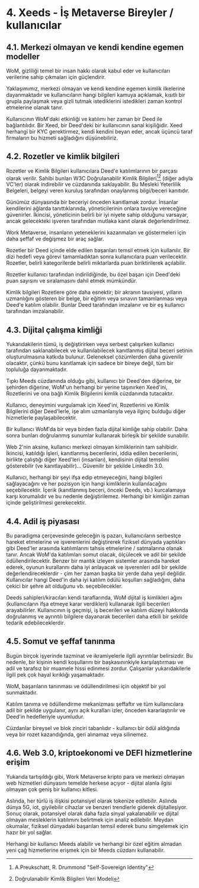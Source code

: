 # 4. Xeeds - İş Metaverse Bireyler / kullanıcılar

## 4.1. Merkezi olmayan ve kendi kendine egemen modeller

WoM, gizliliği temel bir insan hakkı olarak kabul eder ve kullanıcıları verilerine sahip çıkmaları için güçlendirir.

Yaklaşımımız, merkezi olmayan ve kendi kendine egemen kimlik ilkelerine dayanmaktadır ve kullanıcıların hangi bilgileri kamuya açıklamak, kısıtlı bir grupla paylaşmak veya gizli tutmak istediklerini istedikleri zaman kontrol etmelerine olanak tanır.

Kullanıcının WoM'daki etkinliği ve katılımı her zaman bir Deed ile bağlantılıdır. Bir Xeed, bir Deed'deki bir kullanıcının sanal kişiliğidir. Xeed herhangi bir KYC gerektirmez, kendi kendini beyan eder, ancak üçüncü taraf firmaların bu hizmeti sağladığını düşünebiliriz.

## 4.2. Rozetler ve kimlik bilgileri

Rozetler ve Kimlik Bilgileri kullanıcılara Deed'e katılımlarının bir parçası olarak verilir. Sahibi bunları W3C Doğrulanabilir Kimlik Bilgileri[^7][^8] (diğer adıyla VC'ler) olarak indirebilir ve cüzdanında saklayabilir. Bu Mesleki Yeterlilik Belgeleri, belgeyi veren kuruluş tarafından onaylanmış bilgi/beceri kanıtıdır.

Günümüz dünyasında bir beceriyi önceden kanıtlamak zordur. İnsanlar kendilerini ağlarda tanıttıklarında, yöneticilerinin onlara tavsiye vereceğine güvenirler. İkincisi, yöneticinin belirli bir iyi niyete sahip olduğunu varsayar, ancak gelecekteki işveren tarafından mutlaka kanıt olarak değerlendirilmez.

Work Metaverse, insanların yeteneklerini kazanmaları ve göstermeleri için daha şeffaf ve değişmez bir araç sağlar.

Rozetler bir Deed içinde elde edilen başarıları temsil etmek için kullanılır. Bir dizi hedefi veya görevi tamamladıktan sonra kullanıcılara puan verilecektir. Rozetler, belirli kategorilerde belirli miktarlarda puan biriktirilerek açılabilir.

Rozetler kullanıcı tarafından indirildiğinde, bu özel başarı için Deed'deki puan sayısını ve sıralamasını dahil etmek mümkündür.

Kimlik bilgileri Rozetlere göre daha esnektir; bir akranın tavsiyesi, yılların uzmanlığını gösteren bir belge, bir eğitim veya sınavın tamamlanması veya Deed'e katılım olabilir. Bunlar Deed tarafından imzalanır ve bir eş kullanıcı tarafından imzalanabilir.

## 4.3. Dijital çalışma kimliği

Yukarıdakilerin tümü, iş değiştirirken veya serbest çalışırken kullanıcı tarafından saklanabilecek ve kullanılabilecek kanıtlanmış dijital beceri setinin oluşturulmasına katkıda bulunur. Geleneksel çözümlerden daha güvenilir olacaktır, çünkü bunu kanıtlamak için sadece bir bireye değil, tüm bir topluluğa dayanmaktadır.

Tıpkı Meeds cüzdanında olduğu gibi, kullanıcı bir Deed'den diğerine, bir şehirden diğerine, WoM'un herhangi bir yerine taşınırken Xeed'ini, Rozetlerini ve ona bağlı Kimlik Bilgilerini kimlik cüzdanında tutacaktır.

Kullanıcı, deneyimini vurgulamak için Xeed'ini, Rozetlerini ve Kimlik Bilgilerini diğer Deed'lerle, işe alım uzmanlarıyla veya ilginç bulduğu diğer hizmetlerle paylaşabilecektir.

Bir kullanıcı WoM'da bir veya birden fazla dijital kimliğe sahip olabilir. Daha sonra bunları doğrulanmış sunumlar kullanarak birleşik bir şekilde sunabilir.

Web 2'nin aksine, kullanıcı merkezi olmayan kimliklerinin tam sahibidir. İkincisi, katıldığı İşleri, kanıtlanmış becerilerini, iddia edilen becerilerini, birlikte çalıştığı diğer Xeed'leri (insanları), kendisinin dijital temsilini gösterebilir (ve kanıtlayabilir)... Güvenilir bir şekilde LinkedIn 3.0.

Kullanıcı, herhangi bir şeyi ifşa edip etmeyeceğini, hangi bilgileri sağlayacağını ve her pozisyon için hangi kimliklerin kullanılacağını seçebilecektir. İçerik (kanıtlanmış beceri, önceki Deeds, vb.) kurcalamaya karşı korumalıdır ve bu nedenle değiştirilemez. Herhangi bir kimliğin zaman içinde geliştirilmesi gerekecektir.

## 4.4. Adil iş piyasası

Bu paradigma çerçevesinde geleceğin iş pazarı, kullanıcıların serbestçe hareket etmelerine ve işverenlerini değiştirerek fiziksel dünyada yaptıkları gibi Deed'ler arasında katılımlarını tahsis etmelerine / satmalarına olanak tanır. Ancak WoM'da katılımları somut olacak, ölçülecek ve adil bir şekilde ödüllendirilecektir. Benzer bir mantık izleyen sistemler arasında hareket ederek, oyunun kurallarını daha iyi anlayacak ve işverenleri adil bir şekilde değerlendireceklerdir - çim her zaman başka bir yerde daha yeşil değildir. Kullanıcılar hangi Deed'in daha iyi katılım ödülü koşulları sağladığını, daha çekici bir şehre ait olduğunu vb. seçebilecekler.

Deeds sahipleri/kiracıları kendi taraflarında, WoM dijital iş kimlikleri ağını (kullanıcıların ifşa etmeye karar verdikleri) kullanarak ilgili becerileri arayabilirler. Kullanıcının iş geçmişi, iş becerileri ve katılım düzeyi hakkında doğrulanmış ve ayrıntılı bilgilere dayanarak becerileri daha etkili bir şekilde tedarik edebileceklerdir.

## 4.5. Somut ve şeffaf tanınma

Bugün birçok işyerinde tazminat ve ikramiyelerle ilgili ayrıntılar belirsizdir. Bu nedenle, bir kişinin kendi koşullarını bir başkasınınkiyle karşılaştırması ve adil ve tarafsız bir muamele hissi edinmesi zordur. Çalışanlar yukarıdakilerle ilgili pek çok hayal kırıklığı yaşamaktadır.

WoM, başarıların tanınması ve ödüllendirilmesi için objektif bir yol sunmaktadır.

Katılım tanıma ve ödüllendirme mekanizması şeffaftır ve tüm kullanıcılara adil bir şekilde uygulanır, aynı açık kuralları izler, önceden kararlaştırılır ve Deed'in hedefleriyle uyumludur.

Cüzdanlar bireysel ve blok zinciri tabanlıdır - kullanıcı bir ödül aldığında veya bir rozet kazandığında, geri alınamaz veya silinemez.

## 4.6. Web 3.0, kriptoekonomi ve DEFI hizmetlerine erişim

Yukarıda tartışıldığı gibi, Work Metaverse kripto para ve merkezi olmayan web hizmetleri dünyasını temelde herkese açıyor - dijital alanla ilgisi olmayan çok geniş bir kullanıcı kitlesi.

Aslında, her türlü iş ilişkisi potansiyel olarak tokenize edilebilir. Aslında dünya 5G, iot, giyilebilir cihazlar ve benzeri trendlerle giderek dijitalleşiyor. Sonuç olarak, potansiyel olarak daha fazla sinyal yakalanabilir ve dijital olmayan mesleklerin katılımını belirtmek için analiz edilebilir. Meydan okumalar, fiziksel dünyadaki başarıları temsil ederek bunu simgelemek için hazır bir yol sağlar.

Herhangi bir kullanıcı Meeds alabilir ve herhangi bir özel eğitim almadan yeni çağ hizmetlerine erişmek için bir Meeds cüzdanı kullanabilir.

[^7]: A.Preukschatt, R. Drummond "Self-Sovereign Identity"
[^8]: Doğrulanabilir Kimlik Bilgileri Veri Modeli
